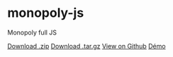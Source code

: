 monopoly-js
===========

Monopoly full JS

[Download .zip](https://github.com/jotitan/monopoly-js/zipball/master)
[Download .tar.gz](https://github.com/jotitan/monopoly-js/tarball/master)
[View on Github](https://github.com/jotitan/monopoly-js)
[Démo](http://jotitan.github.io/monopoly/demo/)
        
     
